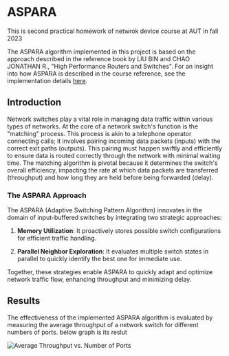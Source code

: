 # ASPARA 
This is second practical homework of netwrok device course at AUT in fall 2023

The ASPARA algorithm implemented in this project is based on the approach described in the reference book by LIU BIN and CHAO JONATHAN R., "High Performance Routers and Switches".
For an insight into how ASPARA is described in the course reference, see the implementation details [here](https://github.com/mahlashrifi/APSARA/refrence.jpec).

## Introduction
Network switches play a vital role in managing data traffic within various types of networks. At the core of a network switch's function is the "matching" process. This process is akin to a telephone operator connecting calls; it involves pairing incoming data packets (inputs) with the correct exit paths (outputs). This pairing must happen swiftly and efficiently to ensure data is routed correctly through the network with minimal waiting time. The matching algorithm is pivotal because it determines the switch's overall efficiency, impacting the rate at which data packets are transferred (throughput) and how long they are held before being forwarded (delay).

### The ASPARA Approach
The ASPARA (Adaptive Switching Pattern Algorithm) innovates in the domain of input-buffered switches by integrating two strategic approaches:
1. **Memory Utilization**:
   It proactively stores possible switch configurations for efficient traffic handling.

2. **Parallel Neighbor Exploration**:
   It evaluates multiple switch states in parallel to quickly identify the best one for immediate use.

Together, these strategies enable ASPARA to quickly adapt and optimize network traffic flow, enhancing throughput and minimizing delay.

## Results
The effectiveness of the implemented ASPARA algorithm is evaluated by measuring the average throughput of a network switch for different numbers of ports. below graph is its reslut

![Average Throughput vs. Number of Ports](https://github.com/mahlashrifi/APSARA/throughput.png)

